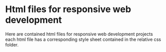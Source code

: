 # Html files for responsive web development
Here are contained html files for responsive web development projects
each html file has a corresponding style sheet contained in the relative
css folder.